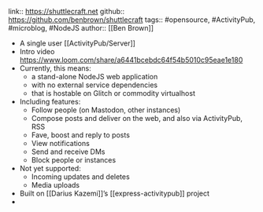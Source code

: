 link:: https://shuttlecraft.net
github:: https://github.com/benbrown/shuttlecraft
tags:: #opensource, #ActivityPub, #microblog, #NodeJS
author:: [[Ben Brown]]

- A single user [[ActivityPub/Server]]
- Intro video https://www.loom.com/share/a6441bcebdc64f54b5010c95eae1e180
- Currently, this means:
	- a stand-alone NodeJS web application
	- with no external service dependencies
	- that is hostable on Glitch or commodity virtualhost
- Including features:
	- Follow people (on Mastodon, other instances)
	- Compose posts and deliver on the web, and also via ActivityPub, RSS
	- Fave, boost and reply to posts
	- View notifications
	- Send and receive DMs
	- Block people or instances
- Not yet supported:
	- Incoming updates and deletes
	- Media uploads
- Built on [[Darius Kazemi]]’s [[express-activitypub]] project
-